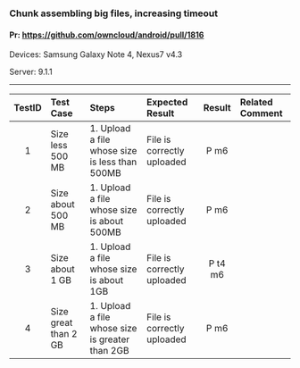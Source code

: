 ###  Chunk assembling big files, increasing timeout

#### Pr: https://github.com/owncloud/android/pull/1816

Devices: Samsung Galaxy Note 4, Nexus7 v4.3

Server: 9.1.1

---

 
| TestID | Test Case | Steps | Expected Result | Result | Related Comment |
| :----: | :-------- | :---- | :-------------- | :----: | :------ |
| 1 | Size less 500 MB | 1. Upload a file whose size is less than 500MB | File is correctly uploaded| P m6 |  |
| 2 | Size about 500 MB | 1. Upload a file whose size is about 500MB | File is correctly uploaded| P m6 |  |
| 3 | Size about 1 GB | 1. Upload a file whose size is about 1GB | File is correctly uploaded| P t4 m6 |  |
| 4 | Size great than 2 GB | 1. Upload a file whose size is greater than 2GB | File is correctly uploaded| P m6 |  |
